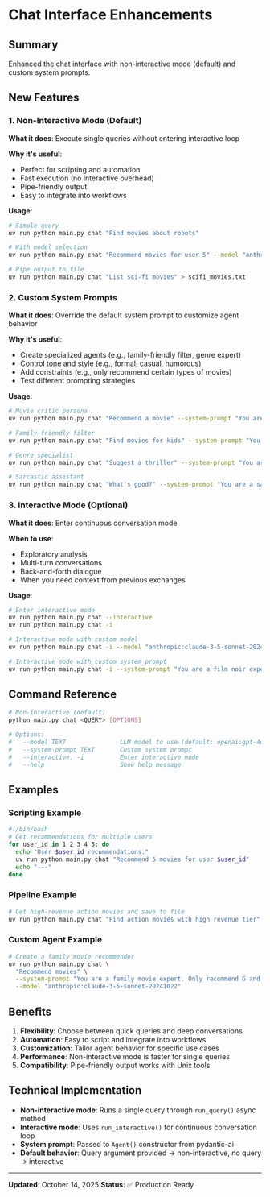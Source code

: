 # Chat Interface Enhancements

## Summary

Enhanced the chat interface with non-interactive mode (default) and custom system prompts.

## New Features

### 1. Non-Interactive Mode (Default)

**What it does**: Execute single queries without entering interactive loop

**Why it's useful**:
- Perfect for scripting and automation
- Fast execution (no interactive overhead)
- Pipe-friendly output
- Easy to integrate into workflows

**Usage**:
```bash
# Simple query
uv run python main.py chat "Find movies about robots"

# With model selection
uv run python main.py chat "Recommend movies for user 5" --model "anthropic:claude-3-5-sonnet-20241022"

# Pipe output to file
uv run python main.py chat "List sci-fi movies" > scifi_movies.txt
```

### 2. Custom System Prompts

**What it does**: Override the default system prompt to customize agent behavior

**Why it's useful**:
- Create specialized agents (e.g., family-friendly filter, genre expert)
- Control tone and style (e.g., formal, casual, humorous)
- Add constraints (e.g., only recommend certain types of movies)
- Test different prompting strategies

**Usage**:
```bash
# Movie critic persona
uv run python main.py chat "Recommend a movie" --system-prompt "You are a harsh movie critic who only respects art house films."

# Family-friendly filter
uv run python main.py chat "Find movies for kids" --system-prompt "You only recommend family-friendly movies suitable for children under 10."

# Genre specialist
uv run python main.py chat "Suggest a thriller" --system-prompt "You are a thriller movie expert who analyzes films through a psychological lens."

# Sarcastic assistant
uv run python main.py chat "What's good?" --system-prompt "You are a sarcastic movie critic who makes witty observations."
```

### 3. Interactive Mode (Optional)

**What it does**: Enter continuous conversation mode

**When to use**:
- Exploratory analysis
- Multi-turn conversations
- Back-and-forth dialogue
- When you need context from previous exchanges

**Usage**:
```bash
# Enter interactive mode
uv run python main.py chat --interactive
uv run python main.py chat -i

# Interactive mode with custom model
uv run python main.py chat -i --model "anthropic:claude-3-5-sonnet-20241022"

# Interactive mode with custom system prompt
uv run python main.py chat -i --system-prompt "You are a film noir expert."
```

## Command Reference

```bash
# Non-interactive (default)
python main.py chat <QUERY> [OPTIONS]

# Options:
#   --model TEXT               LLM model to use (default: openai:gpt-4o-mini)
#   --system-prompt TEXT       Custom system prompt
#   --interactive, -i          Enter interactive mode
#   --help                     Show help message
```

## Examples

### Scripting Example
```bash
#!/bin/bash
# Get recommendations for multiple users
for user_id in 1 2 3 4 5; do
  echo "User $user_id recommendations:"
  uv run python main.py chat "Recommend 5 movies for user $user_id"
  echo "---"
done
```

### Pipeline Example
```bash
# Get high-revenue action movies and save to file
uv run python main.py chat "Find action movies with high revenue tier" > action_movies.txt
```

### Custom Agent Example
```bash
# Create a family movie recommender
uv run python main.py chat \
  "Recommend movies" \
  --system-prompt "You are a family movie expert. Only recommend G and PG rated movies suitable for children. Focus on positive messages and educational value." \
  --model "anthropic:claude-3-5-sonnet-20241022"
```

## Benefits

1. **Flexibility**: Choose between quick queries and deep conversations
2. **Automation**: Easy to script and integrate into workflows
3. **Customization**: Tailor agent behavior for specific use cases
4. **Performance**: Non-interactive mode is faster for single queries
5. **Compatibility**: Pipe-friendly output works with Unix tools

## Technical Implementation

- **Non-interactive mode**: Runs a single query through `run_query()` async method
- **Interactive mode**: Uses `run_interactive()` for continuous conversation loop
- **System prompt**: Passed to `Agent()` constructor from pydantic-ai
- **Default behavior**: Query argument provided → non-interactive, no query → interactive

---

**Updated**: October 14, 2025
**Status**: ✅ Production Ready
